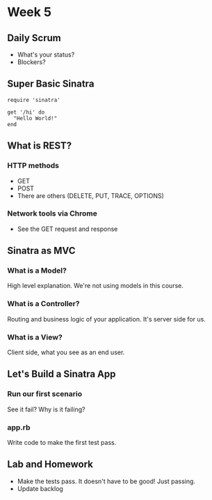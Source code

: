 # Week 5

## Daily Scrum

-   What's your status?
-   Blockers?

## Super Basic Sinatra

    require 'sinatra'
    
    get '/hi' do
      "Hello World!"
    end

## What is REST?

### HTTP methods

-   GET
-   POST
-   There are others (DELETE, PUT, TRACE, OPTIONS)

### Network tools via Chrome

-   See the GET request and response

## Sinatra as MVC

### What is a Model?

High level explanation. We're not using models in this course.

### What is a Controller?

Routing and business logic of your application. It's server side for us.

### What is a View?

Client side, what you see as an end user.

## Let's Build a Sinatra App

### Run our first scenario

See it fail? Why is it failing?

### app.rb

Write code to make the first test pass.

## Lab and Homework

-   Make the tests pass. It doesn't have to be good! Just passing.
-   Update backlog
